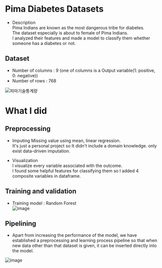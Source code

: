# Pima Diabetes Datasets       

+ Description       
Pima Indians are known as the most dangerous tribe for diabetes.      
The dataset especially is about to female of Pima Indians.       
I analyzed their features and made a model to classify them whether someone has a diabetes or not.        


## Dataset      

+ Number of columns : 9 (one of columns is a Output variable(1: positive, 0: negative))        
+ Number of rows : 768         

![피마기술통계량](https://user-images.githubusercontent.com/62729363/114139578-302fca00-994a-11eb-8052-3f907fd72f74.png)       


# What I did      

## Preprocessing       

+ Imputing Missing value using mean, linear regression.         
It's just a personal project so It didn't include a domain knowledge. only exist data-driven imputation.         

+ Visualization       
I visualize every variable associated with the outcome.      
I found some helpful features for classifying them so I added 4 composite variables in dataframe.        

## Training and validation        

+ Training model : Random Forest       
![image](https://user-images.githubusercontent.com/62729363/114294063-8af62c80-9ad6-11eb-8fbe-e15d53cae435.png)            

## Pipelining          

+ Apart from increasing the performance of the model, we have established a preprocessing and learning process pipeline so that when new data other than that dataset is given, it can be inserted directly into the model.          

![image](https://user-images.githubusercontent.com/62729363/114294086-cc86d780-9ad6-11eb-8d03-8daa71a39b8c.png)
